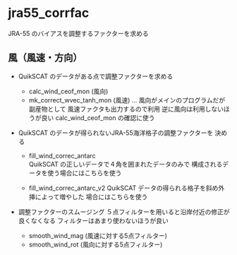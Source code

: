 jra55_corrfac
========

JRA-55 のバイアスを調整するファクターを求める


風（風速・方向）
-------

  * QuikSCAT のデータがある点で調整ファクターを求める

    - calc_wind_ceof_mon        (風向)
    - mk_correct_wvec_tanh_mon  (風速)
      ... 風向がメインのプログラムだが副産物として
          風速ファクタも出力するので利用
          逆に風向は利用しないほうが良い
          calc_wind_ceof_mon の確認に使う


  * QuikSCAT のデータが得られないJRA-55海洋格子の調整ファクターを
    決める
    
    - fill_wind_correc_antarc   
        QuikSCAT の正しいデータで４角を囲まれたデータのみで
        構成されるデータを使う場合にはこちらを使う

    - fill_wind_correc_antarc_v2
        QuikSCAT データの得られる格子を斜め外挿によって増やした
        場合にはこちらを使う

  * 調整ファクターのスムージング
    ５点フィルターを用いると沿岸付近の修正が良くなくなる
    フィルターはあまり使わないほうが良い

    - smooth_wind_mag           (風速に対する5点フィルター)
    - smooth_wind_rot           (風向に対する5点フィルター)
